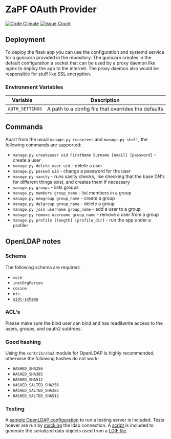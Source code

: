 # ZaPF OAuth Provider

[![Code Climate](https://codeclimate.com/github/ZaPF/account_management/badges/gpa.svg)](https://codeclimate.com/github/ZaPF/account_management) [![Issue Count](https://codeclimate.com/github/ZaPF/account_management/badges/issue_count.svg)](https://codeclimate.com/github/ZaPF/account_management)

## Deployment

To deploy the flask app you can use the configuration and systemd service for a gunicorn provided in the
repository. The gunicorn creates in the default configuration a socket that can be used by a proxy
daemon like nginx to deploy the app to the internet. The proxy daemon also would be responsible
for stuff like SSL encryption.

### Environment Variables

Variable        | Description
----------------|----------------------------------------------------
`AUTH_SETTINGS` | A path to a config file that overrides the defaults

## Commands

Apart from the usual `manage.py runserver` and `manage.py shell`, the following
commands are supported:

* `manage.py createuser uid FirstName Surname [email] [password]` - create a user
* `manage.py delete_user uid` - delete a user
* `manage.py passwd uid` - change a password for the user
* `manage.py sanity` - runs sanity checks, like checking that the base DN's for
  different things exist, and creates them if necessary
* `manage.py groups`  - lists groups
* `manage.py members group_name` - list members in a group
* `manage.py newgroup group_name` - create a group
* `manage.py delgroup group_name` - delete a group
* `manage.py join username group_name` - add a user to a group
* `manage.py remove username group_name` - remove a user from a group
* `manage.py profile [length] [profile_dir]` - run the app under a profiler

## OpenLDAP notes

### Schema
The following schema are required:
  * `core`
  * `inetOrgPerson`
  * `cosine`
  * `nis`
  * [`oidc-schema`](https://bitbucket.org/connect2id/openid-connect-ldap-schema/wiki/Home)

### ACL's
Please make sure the bind user can bind and has read&write access to the users,
groups, and oauth2 subtrees.

### Good hashing
Using the `contrib/sha2` module for OpenLDAP is highly recommended, otherwise
the following hashes do not work:
  * `HASHED_SHA256`
  * `HASHED_SHA385`
  * `HASHED_SHA512`
  * `HASHED_SALTED_SHA256`
  * `HASHED_SALTED_SHA385`
  * `HASHED_SALTED_SHA512`

### Testing
A [sample OpenLDAP configuration](test/OpenLDAP/slapd.conf) to run a testing
server is included.
Tests hoever are run by [mocking](http://ldap3.readthedocs.io/mocking.html) the
ldap connection. A [script](test/make_ldap_json.py) is included to generate the
serialized data objects used from a [LDIF file](test/data.ldif).
